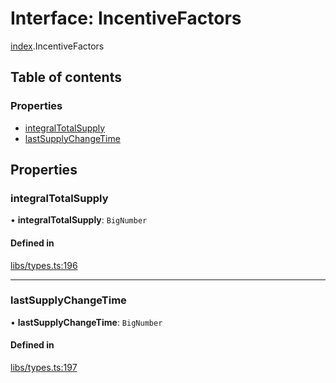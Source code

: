 # Interface: IncentiveFactors

[index](../modules/index.md).IncentiveFactors

## Table of contents

### Properties

- [integralTotalSupply](index.IncentiveFactors.md#integraltotalsupply)
- [lastSupplyChangeTime](index.IncentiveFactors.md#lastsupplychangetime)

## Properties

### integralTotalSupply

• **integralTotalSupply**: `BigNumber`

#### Defined in

[libs/types.ts:196](https://github.com/notional-finance/sdk-v2/blob/fc3a95f/src/libs/types.ts#L196)

___

### lastSupplyChangeTime

• **lastSupplyChangeTime**: `BigNumber`

#### Defined in

[libs/types.ts:197](https://github.com/notional-finance/sdk-v2/blob/fc3a95f/src/libs/types.ts#L197)
